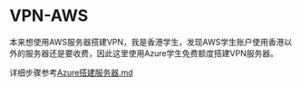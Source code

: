 # VPN-AWS
本来想使用AWS服务器搭建VPN，我是香港学生，发现AWS学生账户使用香港以外的服务器还是要收费，因此这里使用Azure学生免费额度搭建VPN服务器。

详细步骤参考[Azure搭建服务器.md](https://github.com/cpa2001/VPN-Azure/blob/main/Azure%E6%90%AD%E5%BB%BA%E6%9C%8D%E5%8A%A1%E5%99%A8.md)
